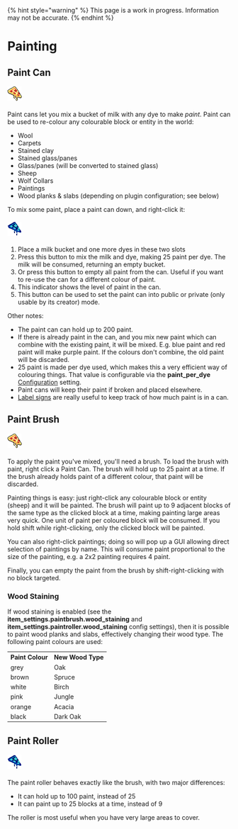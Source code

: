 {% hint style="warning" %}
This page is a work in progress. Information may not be accurate.
{% endhint %}

# Painting
## Paint Can
#### ![recipe-paint-can](../../../.gitbook/assets/WIP.png)
Paint cans let you mix a bucket of milk with any dye to make <em>paint</em>.  Paint can be used to re-colour any colourable block or entity in the world:

* Wool
* Carpets
* Stained clay
* Stained glass/panes
* Glass/panes (will be converted to stained glass)
* Sheep
* Wolf Collars
* Paintings
* Wood planks & slabs (depending on plugin configuration; see below)

To mix some paint, place a paint can down, and right-click it:
#### ![paint-can-gui](../../../.gitbook/assets/WIP2.png)
1. Place a milk bucket and one more dyes in these two slots
2. Press this button to mix the milk and dye, making 25 paint per dye.  The milk will be consumed, returning an empty bucket. 
3. Or press this button to empty all paint from the can.  Useful if you want to re-use the can for a different colour of paint.
4. This indicator shows the level of paint in the can.
5. This button can be used to set the paint can into public or private (only usable by its creator) mode.

Other notes:
* The paint can can hold up to 200 paint.
* If there is already paint in the can, and you mix new paint which can combine with the existing paint, it will be mixed.  E.g. blue paint and red paint will make purple paint.  If the colours don't combine, the old paint will be discarded.
* 25 paint is made per dye used, which makes this a very efficient way of colouring things.  That value is configurable via the <strong>paint_per_dye</strong> [Configuration](slimefun/SensibleToolbox/configuration.md) setting.
* Paint cans will keep their paint if broken and placed elsewhere.
* [Label signs](slimefun/SensibleToolbox/Items/README.md) are really useful to keep track of how much paint is in a can.

## Paint Brush
#### ![recipe-paint-brush](../../../.gitbook/assets/WIP.png)
To apply the paint you've mixed, you'll need a brush.  To load the brush with paint, right click a Paint Can.  The brush will hold up to 25 paint at a time.  If the brush already holds paint of a different colour, that paint will be discarded.

Painting things is easy: just right-click any colourable block or entity (sheep) and it will be painted.  The brush will paint up to 9 adjacent blocks of the same type as the clicked block at a time, making painting large areas very quick.  One unit of paint per coloured block will be consumed.  If you hold shift while right-clicking, only the clicked block will be painted.

You can also right-click paintings; doing so will pop up a GUI allowing direct selection of paintings by name.  This will consume paint proportional to the size of the painting, e.g. a 2x2 painting requires 4 paint.

Finally, you can empty the paint from the brush by shift-right-clicking with no block targeted.

### Wood Staining
If wood staining is enabled (see the <strong>item_settings.paintbrush.wood_staining</strong> and <strong>item_settings.paintroller.wood_staining</strong> config settings), then it is possible to paint wood planks and slabs, effectively changing their wood type.  The following paint colours are used:

<table><tbody><tr><th>Paint Colour</th><th>New Wood Type</th></tr>
<tr><td>grey</td><td>Oak</td></tr>
<tr><td>brown</td><td>Spruce</td></tr>
<tr><td>white</td><td>Birch</td></tr>
<tr><td>pink</td><td>Jungle</td></tr>
<tr><td>orange</td><td>Acacia</td></tr>
<tr><td>black</td><td>Dark Oak</td></tr>
</tbody></table>

## Paint Roller
#### ![recipe-paint-roller](../../../.gitbook/assets/WIP2.png)

The paint roller behaves exactly like the brush, with two major differences:

* It can hold up to 100 paint, instead of 25
* It can paint up to 25 blocks at a time, instead of 9

The roller is most useful when you have very large areas to cover.